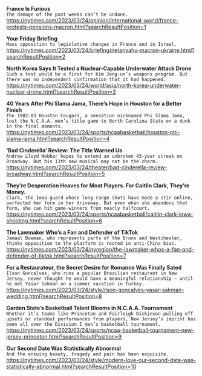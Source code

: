 **France Is Furious**\
`The damage of the past weeks can’t be undone.`\
https://nytimes.com/2023/03/24/opinion/international-world/france-protests-pensions-macron.html?searchResultPosition=1

**Your Friday Briefing**\
`Mass opposition to legislative changes in France and in Israel.`\
https://nytimes.com/2023/03/24/briefing/netanyahu-macron-ukraine.html?searchResultPosition=2

**North Korea Says It Tested a Nuclear-Capable Underwater Attack Drone**\
`Such a test would be a first for Kim Jong-un’s weapons program. But there was no independent confirmation that it had happened.`\
https://nytimes.com/2023/03/24/world/asia/north-korea-underwater-nuclear-drone.html?searchResultPosition=3

**40 Years After Phi Slama Jama, There’s Hope in Houston for a Better Finish**\
`The 1982-83 Houston Cougars, a sensation nicknamed Phi Slama Jama, lost the N.C.A.A. men’s title game to North Carolina State on a dunk in the final moments.`\
https://nytimes.com/2023/03/24/sports/ncaabasketball/houston-phi-slama-jama.html?searchResultPosition=4

**‘Bad Cinderella’ Review: The Title Warned Us**\
`Andrew Lloyd Webber hopes to extend an unbroken 43-year streak on Broadway. But his 13th new musical may not be the charm.`\
https://nytimes.com/2023/03/24/theater/bad-cinderella-review-broadway.html?searchResultPosition=5

**They’re Desperation Heaves for Most Players. For Caitlin Clark, They’re Money.**\
`Clark, the Iowa guard whose long-range shots have made a stir online, perfected her form in her driveway. But even when she abandons that form, she can hit game-winners from nearly halfcourt.`\
https://nytimes.com/2023/03/24/sports/ncaabasketball/caitlin-clark-iowa-shooting.html?searchResultPosition=6

**The Lawmaker Who’s a Fan and Defender of TikTok**\
`Jamaal Bowman, who represents parts of the Bronx and Westchester, thinks opposition to the platform is rooted in anti-China bias.`\
https://nytimes.com/2023/03/24/nyregion/the-lawmaker-whos-a-fan-and-defender-of-tiktok.html?searchResultPosition=7

**For a Restaurateur, the Secret Desire for Romance Was Finally Sated**\
`Ilson Goncalves, who runs a popular Brazilian restaurant in New Jersey, never thought he would have a meaningful relationship — until he met Yasar Sakman on a summer vacation in Turkey.`\
https://nytimes.com/2023/03/24/style/ilson-goncalves-yasar-sakman-wedding.html?searchResultPosition=8

**Garden State’s Basketball Talent Blooms in N.C.A.A. Tournament**\
`Whether it’s teams like Princeton and Fairleigh Dickinson pulling off upsets or standout performances from players, New Jersey’s imprint has been all over the Division I men’s basketball tournament.`\
https://nytimes.com/2023/03/24/sports/ncaa-basketball-tournament-new-jersey-princeton.html?searchResultPosition=9

**Our Second Date Was Statistically Abnormal**\
`And the ensuing beauty, tragedy and pain has been exquisite.`\
https://nytimes.com/2023/03/24/style/modern-love-our-second-date-was-statistically-abnormal.html?searchResultPosition=10

